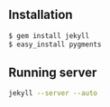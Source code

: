 ## Installation
``` bash
$ gem install jekyll
$ easy_install pygments
```

## Running server
``` bash
jekyll --server --auto
```

